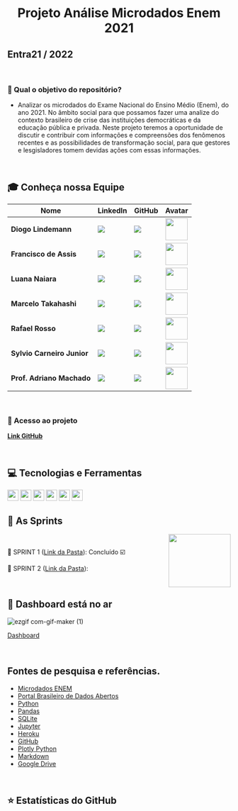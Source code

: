 <h1 align="center">Projeto Análise Microdados Enem 2021</h1>

## Entra21 / 2022

<br>

### 📁 Qual o objetivo do repositório?
- Analizar os microdados do Exame Nacional do Ensino Médio (Enem), do ano 2021. No âmbito social para que possamos fazer uma analize do contexto brasileiro de crise das instituições democráticas e da educação pública e privada. Neste projeto teremos a oportunidade de discutir e contribuir com informações e compreensões dos fenômenos recentes e as possibilidades de transformação social, para que gestores e lesgisladores tomem devidas ações com essas informações. 

<br>

## 🎓 Conheça nossa Equipe 

|Nome|LinkedIn|GitHub|Avatar|
| -------- |-------- |-------- |-------- |
|**Diogo Lindemann**|[<img src="https://img.shields.io/badge/linkedin-%230077B5.svg?&style=for-the-badge&logo=linkedin&logoColor=white" />](https://www.linkedin.com/in/diogo-lindemann-b1279b227/)|[<img src="https://camo.githubusercontent.com/fbc3df79ffe1a99e482b154b29262ecbb10d6ee4ed22faa82683aa653d72c4e1/68747470733a2f2f696d672e736869656c64732e696f2f62616467652f4769744875622d3130303030303f7374796c653d666f722d7468652d6261646765266c6f676f3d676974687562266c6f676f436f6c6f723d7768697465" />](https://github.com/diogoray)|<img src = "https://avatars.githubusercontent.com/u/104396832?v=4" height="50"/>|
|**Francisco de Assis**|[<img src="https://img.shields.io/badge/linkedin-%230077B5.svg?&style=for-the-badge&logo=linkedin&logoColor=white" />](https://www.linkedin.com/in/marinho-junior-analise-dados/)|[<img src="https://camo.githubusercontent.com/fbc3df79ffe1a99e482b154b29262ecbb10d6ee4ed22faa82683aa653d72c4e1/68747470733a2f2f696d672e736869656c64732e696f2f62616467652f4769744875622d3130303030303f7374796c653d666f722d7468652d6261646765266c6f676f3d676974687562266c6f676f436f6c6f723d7768697465" />](https://github.com/dados-marinho-junior)|<img src = "https://avatars.githubusercontent.com/u/104402499?s=400&u=968d41c0f8eac46ed7957638e0b71dc64470d517&v=4" height="50"/>|
|**Luana Naiara**|[<img src="https://img.shields.io/badge/linkedin-%230077B5.svg?&style=for-the-badge&logo=linkedin&logoColor=white" />](https://www.linkedin.com/in/luana-naiara-silva-da-luz-38a81272/)|[<img src="https://camo.githubusercontent.com/fbc3df79ffe1a99e482b154b29262ecbb10d6ee4ed22faa82683aa653d72c4e1/68747470733a2f2f696d672e736869656c64732e696f2f62616467652f4769744875622d3130303030303f7374796c653d666f722d7468652d6261646765266c6f676f3d676974687562266c6f676f436f6c6f723d7768697465" />](https://github.com/LuhNaiara)|<img src = "https://avatars.githubusercontent.com/u/104043545?v=4" height="50"/>|
|**Marcelo Takahashi**|[<img src="https://img.shields.io/badge/linkedin-%230077B5.svg?&style=for-the-badge&logo=linkedin&logoColor=white" />](https://www.linkedin.com/in/takahashimarcelo/)|[<img src="https://camo.githubusercontent.com/fbc3df79ffe1a99e482b154b29262ecbb10d6ee4ed22faa82683aa653d72c4e1/68747470733a2f2f696d672e736869656c64732e696f2f62616467652f4769744875622d3130303030303f7374796c653d666f722d7468652d6261646765266c6f676f3d676974687562266c6f676f436f6c6f723d7768697465" />](https://github.com/MYTakahashi)|<img src = "https://avatars.githubusercontent.com/u/104110666?s=400&u=1aad95f708b7ba870b74252457d138e3464cf188&v=4" height="50"/>|
|**Rafael Rosso**|[<img src="https://img.shields.io/badge/linkedin-%230077B5.svg?&style=for-the-badge&logo=linkedin&logoColor=white" />](https://www.linkedin.com/in/rafael-rosso-analista-de-dados-python-sql-r/)|[<img src="https://camo.githubusercontent.com/fbc3df79ffe1a99e482b154b29262ecbb10d6ee4ed22faa82683aa653d72c4e1/68747470733a2f2f696d672e736869656c64732e696f2f62616467652f4769744875622d3130303030303f7374796c653d666f722d7468652d6261646765266c6f676f3d676974687562266c6f676f436f6c6f723d7768697465" />](https://github.com/RafaelRosso)|<img src = "https://avatars.githubusercontent.com/u/104105033?v=4" height="50"/>|
|**Sylvio Carneiro Junior**|[<img src="https://img.shields.io/badge/linkedin-%230077B5.svg?&style=for-the-badge&logo=linkedin&logoColor=white" />](https://www.linkedin.com/in/sylvio-carneiro-junior/)|[<img src="https://camo.githubusercontent.com/fbc3df79ffe1a99e482b154b29262ecbb10d6ee4ed22faa82683aa653d72c4e1/68747470733a2f2f696d672e736869656c64732e696f2f62616467652f4769744875622d3130303030303f7374796c653d666f722d7468652d6261646765266c6f676f3d676974687562266c6f676f436f6c6f723d7768697465" />](https://github.com/sylviocjr)|<img src = "https://avatars.githubusercontent.com/u/96093825?v=4" height="50"/>|
|**Prof. Adriano Machado**|[<img src="https://img.shields.io/badge/linkedin-%230077B5.svg?&style=for-the-badge&logo=linkedin&logoColor=white" />](https://www.linkedin.com/in/xadrak/)|[<img src="https://camo.githubusercontent.com/fbc3df79ffe1a99e482b154b29262ecbb10d6ee4ed22faa82683aa653d72c4e1/68747470733a2f2f696d672e736869656c64732e696f2f62616467652f4769744875622d3130303030303f7374796c653d666f722d7468652d6261646765266c6f676f3d676974687562266c6f676f436f6c6f723d7768697465" />](https://github.com/Machado-tec)|<img src = "https://avatars.githubusercontent.com/u/89116697?v=4" height="50"/>|

<br>

### 📁 Acesso ao projeto
**[Link GitHub](https://github.com/dados-marinho-junior/projeto-analise-microdados-enem2021.git)**
<span align="center">

<br>

## 💻 Tecnologias e Ferramentas
<p align="left">
    <img src="https://img.shields.io/badge/python-3670A0?style=for-the-badge&logo=python&logoColor=ffdd54" height="25"/>
    <img src="https://img.shields.io/badge/sqlite-%2307405e.svg?style=for-the-badge&logo=sqlite&logoColor=white" height="25"/>
    <img src="https://img.shields.io/badge/github-%23121011.svg?style=for-the-badge&logo=github&logoColor=white" height="25"/>
    <img src="https://img.shields.io/badge/jupyter-%23FA0F00.svg?style=for-the-badge&logo=jupyter&logoColor=white" height="25"/>
    <img src="https://img.shields.io/badge/Visual%20Studio%20Code-0078d7.svg?style=for-the-badge&logo=visual-studio-code&logoColor=white" height="25"/>
    <img src="https://img.shields.io/badge/heroku-%23430098.svg?style=for-the-badge&logo=heroku&logoColor=white" height="25"/>

<br>

## 📅 As Sprints 

<img align="right" width="140" height="120" src="https://user-images.githubusercontent.com/104402499/184881304-f9f1eab8-c72a-474e-8c5c-cce904d8686b.png">

<br> 

🔖 SPRINT 1 ([Link da Pasta](Sprint\Sprint01.md)):  Concluído ☑️ 

🔖 SPRINT 2 ([Link da Pasta](Sprint\Sprint02.md)):

<br>

 <h2 align="left">🚀 Dashboard está no ar </h2>

   ![ezgif com-gif-maker (1)](https://user-images.githubusercontent.com/104402499/184792271-e6c9819b-c019-424e-8892-0171ff53eaf0.gif)


[Dashboard](docs\views_inicio_projeto\data_studio_teste.md "Link")

<br>

## Fontes de pesquisa e referências.
  - [Microdados ENEM](https://www.gov.br/inep/pt-br/acesso-a-informacao/dados-abertos/microdados/enem)
  - [Portal Brasileiro de Dados Abertos](http://dados.gov.br/)
  - [Python](https://docs.python.org/3/)
  - [Pandas](https://pandas.pydata.org/docs/reference/)
  - [SQLite](https://www.sqlite.org/)
  - [Jupyter](https://jupyter.org/)
  - [Heroku](https://www.heroku.com/)
  - [GitHub](https://github.com/)
  - [Plotly Python](https://plotly.com/python/)
  - [Markdown](https://www.markdownguide.org/)
  - [Google Drive](https://drive.google.com/drive/folders/1eXWQ8HOOUxKgyQCPdjJovsSDCPuKIQSE)

<br>

## ⭐ Estatísticas do GitHub
<p align = "centro">
  <img src = "">
  <img src = "">
</p>